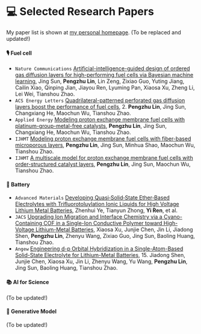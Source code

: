 
# 💻 Selected Research Papers

My paper list is shown at [my personal homepage](https://scholar.google.com/citations?hl=en&user=FCkFPGgAAAAJ). (To be replaced and updated!)

#### 🎙 Fuel cell
- ``Nature Communications`` [Artificial-intelligence-guided design of ordered gas diffusion layers for high-performing fuel cells via Bayesian machine learning](https://www.nature.com/articles/s41467-025-61794-y), Jing Sun, **Pengzhu Lin**, Lin Zeng, Zixiao Guo, Yuting Jiang, Cailin Xiao, Qinping Jian, Jiayou Ren, Lyuming Pan, Xiaosa Xu, Zheng Li, Lei Wei, Tianshou Zhao.
- ``ACS Energy Letters`` [Quadrilateral-patterned perforated gas diffusion layers boost the performance of fuel cells](https://pubs.acs.org/doi/full/10.1021/acsenergylett.4c00417), 2.	**Pengzhu Lin**, Jing Sun, Changxiang He, Maochun Wu, Tianshou Zhao.
- `Applied Energy` [Modeling proton exchange membrane fuel cells with platinum-group-metal-free catalysts](https://www.sciencedirect.com/science/article/pii/S030626192400148X), **Pengzhu Lin**, Jing Sun, Changxiang He, Maochun Wu, Tianshou Zhao. 
- `IJHMT` [Modeling proton exchange membrane fuel cells with fiber-based microporous layers](https://www.sciencedirect.com/science/article/pii/S030626192400148X), **Pengzhu Lin**, Jing Sun, Minhua Shao, Maochun Wu, Tianshou Zhao.
- `IJHMT` [A multiscale model for proton exchange membrane fuel cells with order-structured catalyst layers](https://www.sciencedirect.com/science/article/pii/S030626192400148X), **Pengzhu Lin**, Jing Sun, Maochun Wu, Tianshou Zhao.

#### 👄 Battery
- ``Advanced Materials`` [Developing Quasi‐Solid‐State Ether‐Based Electrolytes with Trifluorotoluylation Ionic Liquids for High Voltage Lithium Metal Batteries](https://openreview.net/forum?id=7ERQPyR2eb), Zhenhui Ye, Tianyun Zhong, **Yi Ren**, et al.
- ``JACS`` [Upgrading Ion Migration and Interface Chemistry via a Cyano-Containing COF in a Single-Ion Conductive Polymer toward High-Voltage Lithium-Metal Batteries](https://pubs.acs.org/doi/10.1021/jacs.5c08267), Xiaosa Xu, Junjie Chen, Jin Li, Jiadong Shen, **Pengzhu Lin**, Zhenyu Wang, Zixiao Guo, Jing Sun, Baoling Huang, Tianshou Zhao. 
- ``Angew`` [Engineering d-p Orbital Hybridization in a Single-Atom-Based Solid-State Electrolyte for Lithium-Metal Batteries](https://onlinelibrary.wiley.com/doi/10.1002/anie.202419367), 15.	Jiadong Shen, Junjie Chen, Xiaosa Xu, Jin Li, Zhenyu Wang, Yu Wang, **Pengzhu Lin**, Jing Sun, Baoling Huang, Tianshou Zhao. 

#### 📚 AI for Science
(To be updated!)
#### 🧑 Generative Model
(To be updated!)



